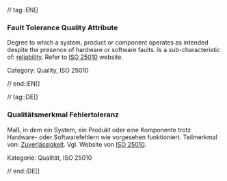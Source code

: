 // tag::EN[]
### Fault Tolerance Quality Attribute
Degree to which a system, product or component operates as intended despite the presence of hardware or software faults.
Is a sub-characteristic of: [reliability](#term-reliability-quality-attribute).
Refer to [ISO 25010](https://iso25000.com/index.php/en/iso-25000-standards/iso-25010) website.

Category: Quality, ISO 25010

// end::EN[]

// tag::DE[]
### Qualitätsmerkmal Fehlertoleranz

Maß, in dem ein System, ein Produkt oder eine Komponente trotz
Hardware- oder Softwarefehlern wie vorgesehen funktioniert.
Teilmerkmal von: [Zuverlässigkeit](#term-reliability-quality-attribute). Vgl. Website von
[ISO
25010](https://iso25000.com/index.php/en/iso-25000-standards/iso-25010).

Kategorie: Qualität, ISO 25010


// end::DE[]

